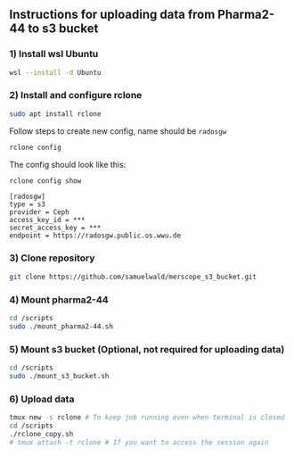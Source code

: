 ## Instructions for uploading data from Pharma2-44 to s3 bucket

### 1) Install wsl Ubuntu
```bash
wsl --install -d Ubuntu
```

### 2) Install and configure rclone
```bash
sudo apt install rclone
```
Follow steps to create new config, name should be `radosgw`
```bash
rclone config
```
The config should look like this:
```bash
rclone config show
```
```text
[radosgw]
type = s3
provider = Ceph
access_key_id = ***
secret_access_key = ***
endpoint = https://radosgw.public.os.wwu.de
```
### 3) Clone repository
```bash
git clone https://github.com/samuelwald/merscope_s3_bucket.git
```

### 4) Mount pharma2-44
```bash
cd /scripts
sudo ./mount_pharma2-44.sh 
```

### 5) Mount s3 bucket (Optional, not required for uploading data)

```bash
cd /scripts
sudo ./mount_s3_bucket.sh
```

### 6) Upload data
```bash
tmux new -s rclone # To keep job running even when terminal is closed
cd /scripts
./rclone_copy.sh
# tmux attach -t rclone # If you want to access the session again
```

